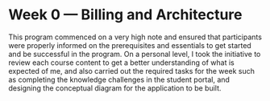 # Week 0 — Billing and Architecture

This program commenced on a very high note and ensured that participants were properly informed on the prerequisites and essentials to get started and be successful in the program. On a personal level, I took the initiative to review each course content to get a better understanding of what is expected of me, and also carried out the required tasks for the week such as completing the knowledge challenges in the student portal, and designing the conceptual diagram for the application to be built.
